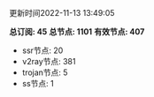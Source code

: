 更新时间2022-11-13 13:49:05

**总订阅: 45**
**总节点: 1101**
**有效节点: 407**
- ssr节点: 20
- v2ray节点: 381
- trojan节点: 5
- ss节点: 1
